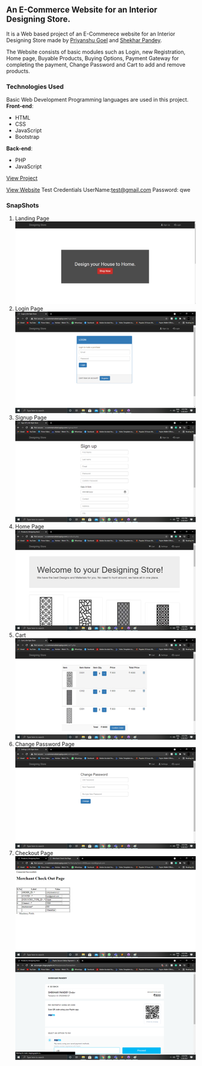 ## An E-Commerce Website for an Interior Designing Store.

It is a Web based project of an E-Commerece website for an Interior Designing Store made by [Priyanshu Goel](https://github.com/PriyanshuGoel2000/) and [Shekhar Pandey](https://github.com/Shekharme88).


The Website consists of basic modules such as Login, new Registration, Home page, Buyable Products, Buying Options, Payment Gateway for completing the payment, Change Password and Cart to add and remove products.



### Technologies Used

Basic Web Development Programming languages are used in this project.
**Front-end**:
- HTML
- CSS
- JavaScript
- Bootstrap

**Back-end**:
- PHP
- JavaScript



[View Project](https://github.com/PriyanshuGoel2000/ecommerce-website)



[View Website](http://e-commercetest.epizy.com/) Test Credentials UserName:test@gmail.com Password: qwe
### SnapShots
1. Landing Page
![Landing Page](https://github.com/PriyanshuGoel2000/priyanshugoel2000.github.io/blob/master/images/ecomm.png)
2. Login Page ![Login Page](https://github.com/PriyanshuGoel2000/ecommerce-website/blob/main/SnapShots/login.png)
3. Signup Page![Signup Page](https://github.com/PriyanshuGoel2000/ecommerce-website/blob/main/SnapShots/signup.png)
4. Home Page ![Home Page](https://github.com/PriyanshuGoel2000/ecommerce-website/blob/main/SnapShots/homepage.png)
5. Cart ![Cart](https://github.com/PriyanshuGoel2000/ecommerce-website/blob/main/SnapShots/cart.png)
6. Change Password Page ![Change Password](https://github.com/PriyanshuGoel2000/ecommerce-website/blob/main/SnapShots/changePass.png)
7. Checkout Page![Checkout Page](https://github.com/PriyanshuGoel2000/ecommerce-website/blob/main/SnapShots/checkout.png) 
![Checkout Page](https://github.com/PriyanshuGoel2000/ecommerce-website/blob/main/SnapShots/checkout1.png)


